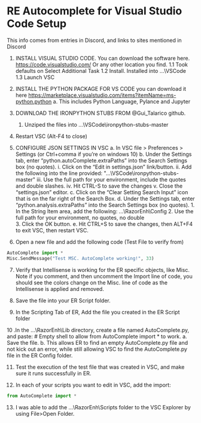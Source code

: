 # RE Autocomplete for Visual Studio Code Setup
This info comes from entries in Discord, and links to sites mentioned in Discord
1. INSTALL VISUAL STUDIO CODE.   You can download the software here.   
    https://code.visualstudio.com/  Or any other location you find.
        1.1 Took defaults on Select Additional Task
        1.2 Install.  Installed into …\VSCode\
        1.3 Launch VSC

2. INSTALL THE PYTHON PACKAGE FOR VS CODE you can download it here
    https://marketplace.visualstudio.com/items?itemName=ms-python.python
    a. This includes Python Language, Pylance and Jupyter

3. DOWNLOAD THE IRONPYTHON STUBS FROM @Gui_Talarico github.  
    1. Unziped the files into …\VSCode\ironpython-stubs-master

4. Restart VSC (Alt-F4 to close)

5. CONFIGURE JSON SETTINGS IN VSC
    a. In VSC  file > Preferences > Settings (or Ctrl+comma if you’re on windows 10)
    b. Under the Settings tab, enter “python.autoComplete.extraPaths” into the Search Settings box (no quotes).
        i.    Click on the “Edit in settings.json” link/button.
        ii.    Add the following into the line provided:  "…\\VSCode\\ironpython-stubs-master"
        iii.    Use the full path for your environment, include the quotes and double slashes.
        iv.    Hit CTRL-S to save the changes
        v.    Close the “settings.json” editor.
    c.    Click on the “Clear Setting Search Input” icon that is on the far right of the Search Box.
    d.    Under the Settings tab, enter “python.analysis.extraPaths” into the Search Settings box (no quotes).
        1. In the String Item area, add the following: ...\RazorEnh\Config 
        2. Use the full path for your environment, no quotes, no double \
        3. Click the OK button.
    e. Hit CTRL+S to save the changes, then ALT+F4 to exit VSC, then restart VSC.

6. Open a new file and add the following code (Test File to verify from)
```py
AutoComplete import *
Misc.SendMessage("Test MSC. AutoComplete working!", 33)
```

7. Verify that Intellisense is working for the ER specific objects, like Misc.  Note if you comment, and then uncomment         the Import line of code, you should see the colors change on the Misc. line of code as the Intellisense is applied and         removed.

8. Save the file into your ER Script folder.

9. In the Scripting Tab of ER, Add the file you created in the ER Script folder

10 .In the …\RazorEnh\Lib directory, create a file named AutoComplete.py, and paste: 
    # Empty shell to allow from AutoComplete import * to work.
    a.    Save the file.
    b.    This allows ER to find an empty AutoComplete.py file and not kick out an error, while still allowing VSC to             find the AutoComplete.py file in the ER Config folder.

11. Test the execution of the test file that was created in VSC, and make sure it runs successfully in ER.

12. In each of your scripts you want to edit in VSC, add the import:
```py
from AutoComplete import *
```

13. I was able to add the …\RazorEnh\Scripts folder to the VSC Explorer by using File>Open Folder.
